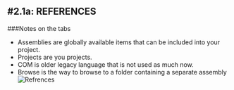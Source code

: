 #2.1a: REFERENCES
---
###Notes on the tabs
- Assemblies are globally available items that can be included into your project.
- Projects are you projects.
- COM is older legacy language that is not used as much now.
- Browse is the way to browse to a folder containing a separate assembly
![Refrences](/assets/2.1a-A.png)

